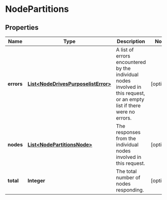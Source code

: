 
# NodePartitions

## Properties
Name | Type | Description | Notes
------------ | ------------- | ------------- | -------------
**errors** | [**List&lt;NodeDrivesPurposelistError&gt;**](NodeDrivesPurposelistError.md) | A list of errors encountered by the individual nodes involved in this request, or an empty list if there were no errors. |  [optional]
**nodes** | [**List&lt;NodePartitionsNode&gt;**](NodePartitionsNode.md) | The responses from the individual nodes involved in this request. |  [optional]
**total** | **Integer** | The total number of nodes responding. |  [optional]



